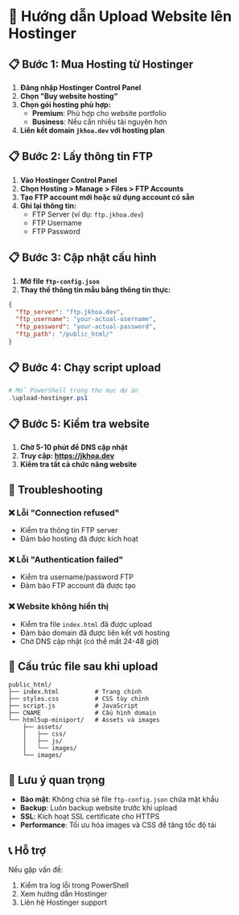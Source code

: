 # 🚀 Hướng dẫn Upload Website lên Hostinger

## 📋 Bước 1: Mua Hosting từ Hostinger

1. **Đăng nhập Hostinger Control Panel**
2. **Chọn "Buy website hosting"**
3. **Chọn gói hosting phù hợp:**
   - **Premium**: Phù hợp cho website portfolio
   - **Business**: Nếu cần nhiều tài nguyên hơn
4. **Liên kết domain `jkhoa.dev` với hosting plan**

## 📋 Bước 2: Lấy thông tin FTP

1. **Vào Hostinger Control Panel**
2. **Chọn Hosting > Manage > Files > FTP Accounts**
3. **Tạo FTP account mới hoặc sử dụng account có sẵn**
4. **Ghi lại thông tin:**
   - FTP Server (ví dụ: `ftp.jkhoa.dev`)
   - FTP Username
   - FTP Password

## 📋 Bước 3: Cập nhật cấu hình

1. **Mở file `ftp-config.json`**
2. **Thay thế thông tin mẫu bằng thông tin thực:**

```json
{
  "ftp_server": "ftp.jkhoa.dev",
  "ftp_username": "your-actual-username",
  "ftp_password": "your-actual-password",
  "ftp_path": "/public_html/"
}
```

## 📋 Bước 4: Chạy script upload

```powershell
# Mở PowerShell trong thư mục dự án
.\upload-hostinger.ps1
```

## 📋 Bước 5: Kiểm tra website

1. **Chờ 5-10 phút để DNS cập nhật**
2. **Truy cập: https://jkhoa.dev**
3. **Kiểm tra tất cả chức năng website**

## 🔧 Troubleshooting

### ❌ Lỗi "Connection refused"
- Kiểm tra thông tin FTP server
- Đảm bảo hosting đã được kích hoạt

### ❌ Lỗi "Authentication failed"
- Kiểm tra username/password FTP
- Đảm bảo FTP account đã được tạo

### ❌ Website không hiển thị
- Kiểm tra file `index.html` đã được upload
- Đảm bảo domain đã được liên kết với hosting
- Chờ DNS cập nhật (có thể mất 24-48 giờ)

## 📁 Cấu trúc file sau khi upload

```
public_html/
├── index.html          # Trang chính
├── styles.css          # CSS tùy chỉnh
├── script.js           # JavaScript
├── CNAME               # Cấu hình domain
└── html5up-miniport/   # Assets và images
    ├── assets/
    │   ├── css/
    │   ├── js/
    │   └── images/
    └── images/
```

## 🎯 Lưu ý quan trọng

- **Bảo mật**: Không chia sẻ file `ftp-config.json` chứa mật khẩu
- **Backup**: Luôn backup website trước khi upload
- **SSL**: Kích hoạt SSL certificate cho HTTPS
- **Performance**: Tối ưu hóa images và CSS để tăng tốc độ tải

## 📞 Hỗ trợ

Nếu gặp vấn đề:
1. Kiểm tra log lỗi trong PowerShell
2. Xem hướng dẫn Hostinger
3. Liên hệ Hostinger support 